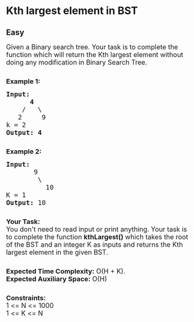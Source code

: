 # Kth largest element in BST
## Easy 
<div class="problem-statement">
                <p></p><p><span style="font-size:18px">Given a Binary search tree. Your task is to complete the function which will return the Kth largest element without doing any modification in Binary Search Tree.</span></p>

<p><br>
<span style="font-size:18px"><strong>Example 1:</strong></span></p>

<pre style="position: relative;"><span style="font-size:18px"><strong>Input:
&nbsp;     4</strong>
&nbsp;   /   \
<strong>   </strong>2     9
k = 2<strong> 
Output: 4</strong>
</span><div class="open_grepper_editor" title="Edit &amp; Save To Grepper"></div></pre>

<p><br>
<span style="font-size:18px"><strong>Example 2:</strong></span></p>

<pre style="position: relative;"><span style="font-size:18px"><strong>Input:
</strong>&nbsp; &nbsp; &nbsp; &nbsp;9
&nbsp; &nbsp; &nbsp;&nbsp;  \&nbsp;
&nbsp;  &nbsp;&nbsp;  &nbsp;  10<strong>
</strong>K = 1<strong>
Output: </strong>10</span>
<div class="open_grepper_editor" title="Edit &amp; Save To Grepper"></div></pre>

<p><br>
<span style="font-size:18px"><strong>Your Task:</strong><br>
You don't need to read input or print anything. Your task is to complete the function&nbsp;<strong>kthLargest()</strong>&nbsp;which takes the root of the BST and an integer K as inputs and returns the Kth largest element in the given BST.</span></p>

<p><br>
<span style="font-size:18px"><strong>Expected Time Complexity:</strong>&nbsp;O(H + K).<br>
<strong>Expected Auxiliary Space:</strong>&nbsp;O(H)</span></p>

<p><br>
<span style="font-size:18px"><strong>Constraints:</strong><br>
1 &lt;= N &lt;= 1000<br>
1 &lt;= K &lt;= N</span></p>
 <p></p>
            </div>